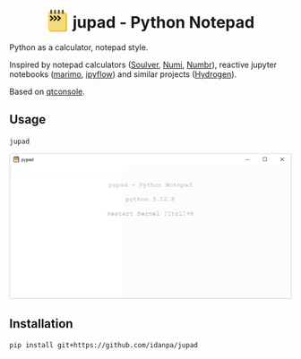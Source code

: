 
<h1 align="center">
  <img src="jupad/resources/icon.svg" height="40" style="vertical-align:bottom"> jupad - Python Notepad
</h1>


Python as a calculator, notepad style.  

Inspired by notepad calculators ([Soulver](https://soulver.app/), [Numi](https://numi.app/), [Numbr](https://numbr.dev/)), reactive jupyter notebooks ([marimo](https://github.com/marimo-team/marimo), [ipyflow](https://github.com/ipyflow)) and similar projects ([Hydrogen](https://github.com/nteract/hydrogen)).  

Based on [qtconsole](https://github.com/jupyter/qtconsole).

## Usage
```
jupad
```

<p align="center">
  <picture>
    <source media="(prefers-color-scheme: dark)" srcset="docs/jupad1.gif">
    <source media="(prefers-color-scheme: light)" srcset="docs/jupad1.gif">
    <img src="docs/jupad1.gif">
  </picture>
</p>

## Installation 
```
pip install git+https://github.com/idanpa/jupad
```
